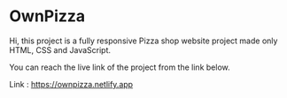 # OwnPizza


Hi, this project is a fully responsive Pizza shop website project made only HTML, CSS and JavaScript.

You can reach the live link of the project from the link below.

Link : https://ownpizza.netlify.app
